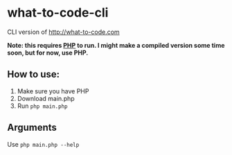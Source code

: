# what-to-code-cli
CLI version of http://what-to-code.com

**Note: this requires [PHP](https://www.php.net/downloads.php) to run. I might make a compiled version some time soon, but for now, use PHP.**

## How to use:
1. Make sure you have PHP
2. Download main.php
3. Run `php main.php`

## Arguments
Use `php main.php --help`
